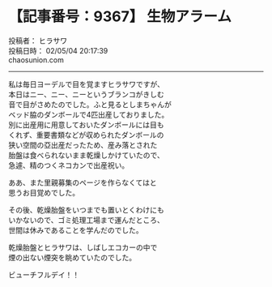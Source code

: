 # 【記事番号：9367】 生物アラーム

投稿者： ヒラサワ  
投稿日時： 02/05/04 20:17:39  
chaosunion.com

---

  
私は毎日ヨーデルで目を覚ますヒラサワですが、  
本日はニー、ニー、ニーというブランコがきしむ  
音で目がさめたのでした。ふと見るとしまちゃんが  
ベッド脇のダンボールで4匹出産しておりました。  
別に出産用に用意しておいたダンボールには目も  
くれず、重要書類などが収められたダンボールの  
狭い空間の亞出産だったため、産み落とされた  
胎盤は食べられないまま乾燥しかけていたので、  
急遽、精のつくネコカンで出産祝い。  
  
ああ、また里親募集のページを作らなくてはと  
思うお目覚めでした。  
  
その後、乾燥胎盤をいつまでも置いとくわけにも  
いかないので、ゴミ処理工場まで運んだところ、  
世間は休みであることを学んだのでした。  
  
乾燥胎盤とヒラサワは、しばしエコカーの中で  
煙の出ない煙突を眺めていたのでした。  
  
ビューチフルデイ！！  
